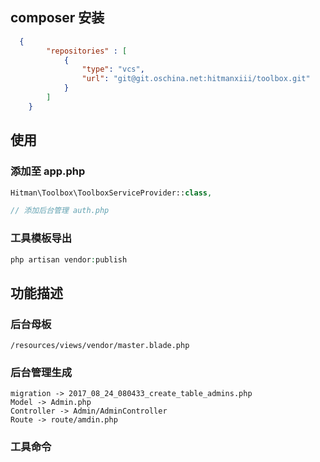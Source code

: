 ## composer 安装
```json
  {
        "repositories" : [
            {
                "type": "vcs",
                "url": "git@git.oschina.net:hitmanxiii/toolbox.git"
            }
        ]
    }
```

## 使用
### 添加至 app.php
```php
Hitman\Toolbox\ToolboxServiceProvider::class,

// 添加后台管理 auth.php

```
### 工具模板导出
```php
php artisan vendor:publish
```

## 功能描述
### 后台母板
```
/resources/views/vendor/master.blade.php
```
### 后台管理生成
```
migration -> 2017_08_24_080433_create_table_admins.php
Model -> Admin.php
Controller -> Admin/AdminController
Route -> route/amdin.php
```

### 工具命令
